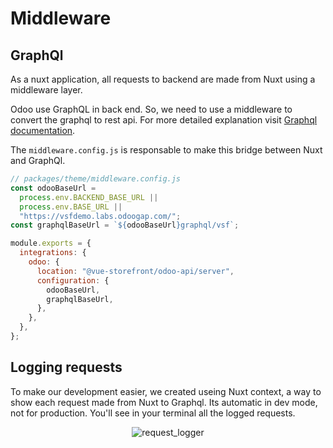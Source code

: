 # Middleware

## GraphQl

As a nuxt application, all requests to backend are made from Nuxt using a middleware layer.

Odoo use GraphQL in back end. So, we need to use a middleware to convert the graphql to rest api. For more detailed explanation visit [Graphql documentation]("https://graphql.org/").

The ```middleware.config.js``` is responsable to make this bridge between Nuxt and GraphQl.


```js
// packages/theme/middleware.config.js
const odooBaseUrl =
  process.env.BACKEND_BASE_URL ||
  process.env.BASE_URL ||
  "https://vsfdemo.labs.odoogap.com/";
const graphqlBaseUrl = `${odooBaseUrl}graphql/vsf`;

module.exports = {
  integrations: {
    odoo: {
      location: "@vue-storefront/odoo-api/server",
      configuration: {
        odooBaseUrl,
        graphqlBaseUrl,
      },
    },
  },
};
```

## Logging requests

To make our development easier, we created useing Nuxt context, a way to show each request made from Nuxt to Graphql. Its automatic in dev mode, not for production. You'll see in your terminal all the logged requests.


<div align="center">
  <img :src="$withBase('/requestLogger.png')" alt="request_logger" />
</div>
